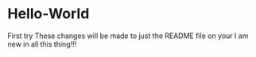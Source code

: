 # Hello-World
First try
These changes will be made to just the README file on your 
I am new in all this thing!!!
